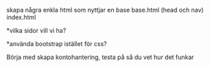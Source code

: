 skapa några enkla html som nyttjar en base
base.html (head och nav)
index.html

*vilka sidor vill vi ha?

*använda bootstrap istället för css?


Börja med skapa kontohantering, testa på så du vet hur det funkar